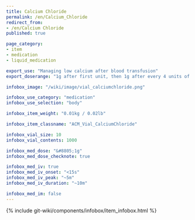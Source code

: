 ```yaml
---
title: Calcium Chloride
permalink: /en/Calcium_Chloride
redirect_from: 
- /en/Calcium Chloride
published: true

page_category:
- item
- medication
- liquid_medication

export_use: "Managing low calcium after blood transfusion"
export_doserange: "1g after first unit, then 1g after every 4 units of blood"

infobox_image: "/wiki/image/vial_calciumchloride.png"

infobox_use_category: "medication"
infobox_use_selection: "body"

infobox_item_weight: "0.01kg / 0.02lb"

infobox_item_classname: "ACM_Vial_CalciumChloride"

infobox_vial_size: 10
infobox_vial_contents: 1000

infobox_med_dose: "&#8805;1g"
infobox_med_dose_checknote: true

infobox_med_iv: true
infobox_med_iv_onset: "<15s"
infobox_med_iv_peak: "~5m"
infobox_med_iv_duration: "~10m"

infobox_med_im: false
---
```


{% include git-wiki/components/infobox/item_infobox.html %}